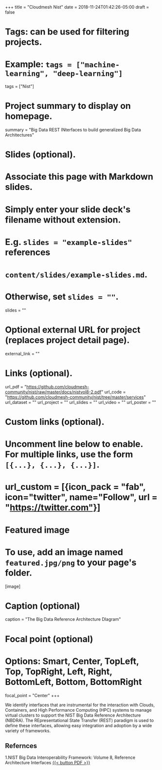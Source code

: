 +++
title = "Cloudmesh Nist"
date = 2018-11-24T01:42:26-05:00
draft = false

# Tags: can be used for filtering projects.
# Example: `tags = ["machine-learning", "deep-learning"]`
tags = ["Nist"]

# Project summary to display on homepage.
summary = "Big Data REST INterfaces to build generalized Big Data Architectures"

# Slides (optional).
#   Associate this page with Markdown slides.
#   Simply enter your slide deck's filename without extension.
#   E.g. `slides = "example-slides"` references 
#   `content/slides/example-slides.md`.
#   Otherwise, set `slides = ""`.
slides = ""

# Optional external URL for project (replaces project detail page).
external_link = ""

# Links (optional).
url_pdf = "https://github.com/cloudmesh-community/nist/raw/master/docs/nistvol8-2.pdf"
url_code = "https://github.com/cloudmesh-community/nist/tree/master/services"
url_dataset = ""
url_project = ""
url_slides = ""
url_video = ""
url_poster = ""

# Custom links (optional).
#   Uncomment line below to enable. For multiple links, use the form `[{...}, {...}, {...}]`.
# url_custom = [{icon_pack = "fab", icon="twitter", name="Follow", url = "https://twitter.com"}]

# Featured image
# To use, add an image named `featured.jpg/png` to your page's folder. 
[image]
  # Caption (optional)
  caption = "The Big Data Reference Architecture DIagram"

  # Focal point (optional)
  # Options: Smart, Center, TopLeft, Top, TopRight, Left, Right, BottomLeft, Bottom, BottomRight
  focal_point = "Center"
+++


We identify interfaces that are instrumental for the interaction with
Clouds, Containers, and High Performance Computing (HPC) systems to
manage virtual clusters to support the NIST Big Data Reference
Architecture (NBDRA). The REpresentational State Transfer (REST)
paradigm is used to define these interfaces, allowing easy integration
and adoption by a wide variety of frameworks.

## Refernces

1.NIST Big Data Interoperability Framework: Volume 8, Reference
   Architecture Interfaces  [ {{< button PDF >}} ](https://github.com/cloudmesh-community/nist/raw/master/docs/nistvol8-2.pdf)

